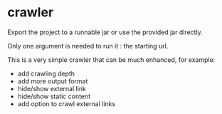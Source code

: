 # crawler

Export the project to a runnable jar or use the provided jar directly.

Only one argument is needed to run it : the starting url.

This is a very simple crawler that can be much enhanced, for example:
- add crawling depth 
- add more output format
- hide/show external link
- hide/show static content
- add option to crawl external links
